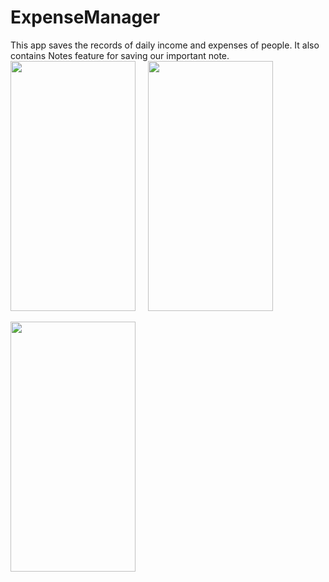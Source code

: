 # ExpenseManager
This app saves the records of daily income and expenses of people. It also contains Notes feature for saving our important note.
<img src="https://user-images.githubusercontent.com/66813313/123534348-2ee88f00-d73a-11eb-824b-385bbec39653.jpg" width="200" height="400" />  &nbsp;&nbsp;&nbsp; <img src="https://user-images.githubusercontent.com/66813313/123534380-6eaf7680-d73a-11eb-9d75-7f9c25b7f2f9.jpg" width="200" height="400" /> 

<img src="https://user-images.githubusercontent.com/66813313/123534381-7111d080-d73a-11eb-9e36-59d3b8a47191.jpg" width="200" height="400" /> 

